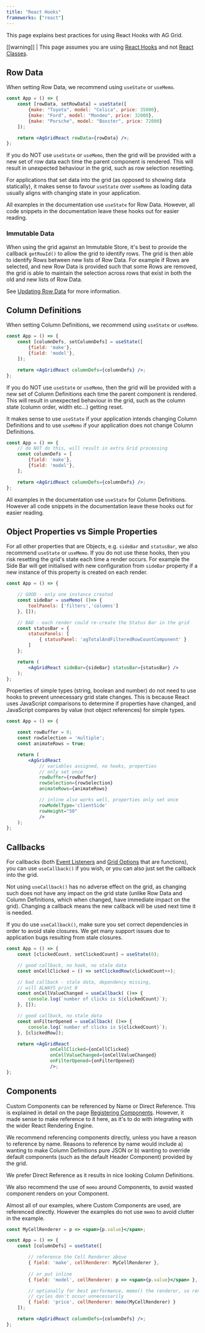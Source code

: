 ```yaml
---
title: "React Hooks"
frameworks: ["react"]
---
```


This page explains best practices for using React Hooks with AG Grid.

[[warning]]
| This page assumes you are using [React Hooks](https://reactjs.org/docs/hooks-intro.html) and not [React Classes](https://reactjs.org/docs/react-component.html).

## Row Data

When setting Row Data, we recommend using `useState` or `useMemo`.

```jsx
const App = () => {
    const [rowData, setRowData] = useState([
        {make: "Toyota", model: "Celica", price: 35000},
        {make: "Ford", model: "Mondeo", price: 32000},
        {make: "Porsche", model: "Boxster", price: 72000}
    ]);

    return <AgGridReact rowData={rowData} />;
};
```

If you do NOT use `useState` or `useMemo`, then the grid will be provided with a new set of row data each time
the parent component is rendered. This will result in unexpected behaviour in the grid, such as row selection resetting.

For applications that set data into the grid (as opposed to showing data statically), it makes sense to favour `useState`
over `useMemo` as loading data usually aligns with changing state in your application.

All examples in the documentation use `useState` for Row Data. However, all code snippets in the documentation leave 
these hooks out for easier reading.

### Immutable Data

When using the grid against an Immutable Store, it's best to provide the callback `getRowId()` to allow the grid to 
identify rows. The grid is then able to identify Rows between new lists of Row Data. For example if Rows are selected, 
and new Row Data is provided such that some Rows are removed, the grid is able to maintain the selection across rows 
that exist in both the old and new lists of Row Data.

See [Updating Row Data](/data-update-row-data/) for more information.


## Column Definitions

When setting Column Definitions, we recommend using `useState` or `useMemo`.

```jsx
const App = () => {
    const [columnDefs, setColumnDefs] = useState([
        {field: 'make'},
        {field: 'model'},
    ]);

    return <AgGridReact columnDefs={columnDefs} />;
};
```

If you do NOT use `useState` or `useMemo`, then the grid will be provided with a new set of Column Definitions each time
the parent component is rendered. This will result in unexpected behaviour in the grid, such as the column state 
(column order, width etc...) getting reset.

It makes sense to use `useState` if your application intends changing Column Definitions and to use `useMemo` if your 
application does not change Column Definitions.

```jsx
const App = () => {
    // do NOT do this, will result in extra Grid processing
    const columnDefs = [
        {field: 'make'},
        {field: 'model'},
    ];

    return <AgGridReact columnDefs={columnDefs} />;
};
```

All examples in the documentation use `useState` for Column Definitions. However all code snippets in the documentation
leave these hooks out for easier reading.

## Object Properties vs Simple Properties

For all other properties that are Objects, e.g. `sideBar` and `statusBar`, we also recommend `useState` or `useMemo`. If
you do not use these hooks, then you risk resetting the grid's state each time a render occurs. For example the Side Bar
will get initialised with new configuration from `sideBar` property if a new instance of this property is created on each render.

```jsx
const App = () => {

    // GOOD - only one instance created
    const sideBar = useMemo( ()=> {
        toolPanels: ['filters','columns']
    }, []);

    // BAD - each render could re-create the Status Bar in the grid
    const statusBar = {
        statusPanels: [ 
            { statusPanel: 'agTotalAndFilteredRowCountComponent' }
        ]
    };

    return (
        <AgGridReact sideBar={sideBar} statusBar={statusBar} />
    );
};
```

Properties of simple types (string, boolean and number) do not need to use hooks to prevent unnecessary grid state 
changes. This is because React uses JavaScript comparisons to determine if properties have changed, and JavaScript 
compares by value (not object references) for simple types.

```jsx
const App = () => {

    const rowBuffer = 0;
    const rowSelection = 'multiple';
    const animateRows = true;

    return (
        <AgGridReact 
            // variables assigned, no hooks, properties
            // only set once
            rowBuffer={rowBuffer} 
            rowSelection={rowSelection} 
            animateRows={animateRows} 

            // inline also works well, properties only set once
            rowModelType='clientSide'
            rowHeight="50"
            />
    );
};
```

## Callbacks

For callbacks (both [Event Listeners](/grid-events/) and [Grid Options](/grid-options/) that are functions), you can use
`useCallback()` if you wish, or you can also just set the callback into the grid.

Not using `useCallback()` has no adverse effect on the grid, as changing such does not have any impact on the grid state
(unlike Row Data and Column Definitions, which when changed, have immediate impact on the grid). Changing a callback 
means the new callback will be used next time it is needed.

If you do use `useCallback()`, make sure you set correct dependencies in order to avoid stale closures. We get many 
support issues due to application bugs resulting from stale closures.

```jsx
const App = () => {
    const [clickedCount, setClickedCount] = useState(0);

    // good callback, no hook, no stale data
    const onCellClicked = () => setClickedRow(clickedCount++);

    // bad callback - stale data, dependency missing,
    // will ALWAYS print 0
    const onCellValueChanged = useCallback( ()=> {
        console.log(`number of clicks is ${clickedCount}`);
    }, []);

    // good callback, no stale data
    const onFilterOpened = useCallback( ()=> {
        console.log(`number of clicks is ${clickedCount}`);
    }, [clickedRow]);

    return <AgGridReact 
                onCellClicked={onCellClicked} 
                onCellValueChanged={onCellValueChanged}
                onFilterOpened={onFilterOpened}
                />;
};
```

## Components

Custom Components can be referenced by Name or Direct Reference. This is explained in detail on the page 
[Registering Components](/components/). However, it made sense to make reference to it here, as it's to do with 
integrating with the wider React Rendering Engine.

We recommend referencing components directly, unless you have a reason to reference by name. Reasons to reference by 
name would include a) wanting to make Column Definitions pure JSON or b) wanting to override default components (such as
the default Header Component) provided by the grid.

We prefer Direct Reference as it results in nice looking Column Definitions.

We also recommend the use of `memo` around Components, to avoid wasted component renders on your Component.

Almost all of our examples, where Custom Components are used, are referenced directly. However the examples do not use
`memo` to avoid clutter in the example.

```jsx
const MyCellRenderer = p => <span>{p.value}</span>;

const App = () => {
    const [columnDefs] = useState([

        // reference the Cell Renderer above
        { field: 'make', cellRenderer: MyCellRenderer },
        
        // or put inline
        { field: 'model', cellRenderer: p => <span>{p.value}</span> },

        // optionally for best performance, memo() the renderer, so render
        // cycles don't occur unnecessarily
        { field: 'price', cellRenderer: memo(MyCellRenderer) }
    ]);

    return <AgGridReact columnDefs={columnDefs} />;
};
```